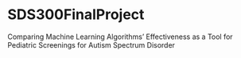 # SDS300FinalProject
Comparing Machine Learning Algorithms’ Effectiveness as a Tool for Pediatric Screenings for Autism Spectrum Disorder
